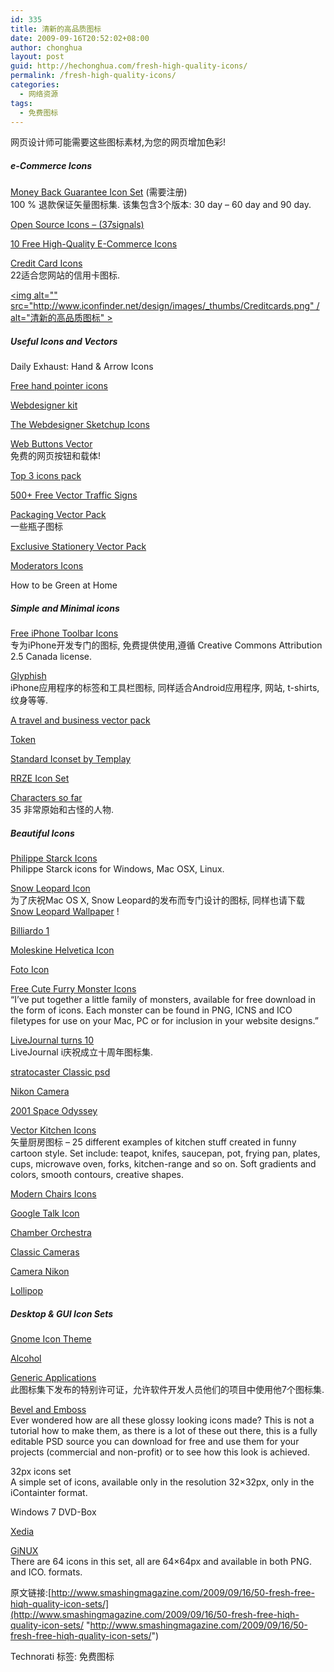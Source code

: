 ```yaml
---
id: 335
title: 清新的高品质图标
date: 2009-09-16T20:52:02+08:00
author: chonghua
layout: post
guid: http://hechonghua.com/fresh-high-quality-icons/
permalink: /fresh-high-quality-icons/
categories:
  - 网络资源
tags:
  - 免费图标
---
```

网页设计师可能需要这些图标素材,为您的网页增加色彩!

<!--more-->

##### e-Commerce Icons

[Money Back Guarantee Icon Set](http://www.dapino-colada.nl/?p=1340) (需要注册)  
100 % 退款保证矢量图标集. 该集包含3个版本: 30 day – 60 day and 90 day.

[](http://www.dapino-colada.nl/?p=1340)

[Open Source Icons – (37signals)](http://37signals.com/svn/posts/1844-open-source-icons/)

[](http://37signals.com/svn/posts/1844-open-source-icons/)

[10 Free High-Quality E-Commerce Icons](http://playground.ebiene.de/2316/free-ecommerce-icons/)

[](http://playground.ebiene.de/2316/free-ecommerce-icons/)

[Credit Card Icons](http://www.fineicons.com/en/free-icons/credit-cards/)  
22适合您网站的信用卡图标.

[<img alt="" src="http://www.iconfinder.net/design/images/_thumbs/Creditcards.png" / alt="清新的高品质图标" >](http://www.fineicons.com/en/free-icons/credit-cards/) 

##### Useful Icons and Vectors

Daily Exhaust: Hand & Arrow Icons</p> 

[Free hand pointer icons](http://www.freeiconsdownload.com/Free_Downloads.asp?id=505)

[](http://www.freeiconsdownload.com/Free_Downloads.asp?id=505)

[Webdesigner kit](http://lazycrazy.deviantart.com/art/Webdesigner-kit-128351457)

[](http://lazycrazy.deviantart.com/art/Webdesigner-kit-128351457)

[The Webdesigner Sketchup Icons](http://jorgengedeon.deviantart.com/art/The-Webdesigner-Sketchup-Icons-123984910)

[](http://jorgengedeon.deviantart.com/art/The-Webdesigner-Sketchup-Icons-123984910)

[Web Buttons Vector](http://qvectors.com/vector-icons/web-buttons/)  
免费的网页按钮和载体!

[](http://qvectors.com/vector-icons/web-buttons/)

[Top 3 icons pack](http://taytel.deviantart.com/art/Top-3-icons-pack-134311895)

[](http://taytel.deviantart.com/art/Top-3-icons-pack-134311895)

[500+ Free Vector Traffic Signs](http://dezignus.com/free-vector-traffic-signs/)

[](http://dezignus.com/free-vector-traffic-signs/)

[Packaging Vector Pack](http://vector.tutsplus.com/freebies/vectors/vectortuts-exclusive-freebie-packaging-vector-pack/#more-1437)  
一些瓶子图标

[](http://vector.tutsplus.com/freebies/vectors/vectortuts-exclusive-freebie-packaging-vector-pack/#more-1437)

[Exclusive Stationery Vector Pack](http://vector.tutsplus.com/freebies/vectors/vectortuts-freebie-exclusive-stationery-vector-pack/) 

[](http://vector.tutsplus.com/freebies/vectors/vectortuts-freebie-exclusive-stationery-vector-pack/)

[Moderators Icons](http://taytel.deviantart.com/art/Moderators-Icons-60486081)

[](http://taytel.deviantart.com/art/Moderators-Icons-60486081)

How to be Green at Home</p> 

##### Simple and Minimal icons

[Free iPhone Toolbar Icons](http://www.pixelpressicons.com/?p=108)  
专为iPhone开发专门的图标, 免费提供使用,遵循 Creative Commons Attribution 2.5 Canada license.

[](http://www.pixelpressicons.com/?p=108)

[Glyphish](http://glyphish.com/)  
iPhone应用程序的标签和工具栏图标, 同样适合Android应用程序, 网站, t-shirts, 纹身等等.

[](http://glyphish.com/)

[A travel and business vector pack](http://qvectors.com/vector-icons/travel-business-vector-icon-pack/)

[](http://qvectors.com/vector-icons/travel-business-vector-icon-pack/)

[Token](http://brsev.deviantart.com/art/Token-128429570)

[](http://brsev.deviantart.com/art/Token-128429570)

[Standard Iconset by Templay](http://templay-team.deviantart.com/art/Standard-Iconset-126393911)

[](http://templay-team.deviantart.com/art/Standard-Iconset-126393911)

[RRZE Icon Set](http://rrze-icon-set.berlios.de/gallery.html)

[](http://rrze-icon-set.berlios.de/gallery.html)

[Characters so far](http://b-positive.deviantart.com/art/characters-so-far-17679804)  
35 非常原始和古怪的人物.

[](http://b-positive.deviantart.com/art/characters-so-far-17679804)

##### Beautiful Icons

[Philippe Starck Icons](http://www.visualpharm.com/philippe_starck_icon_set/)  
Philippe Starck icons for Windows, Mac OSX, Linux.

[](http://www.visualpharm.com/philippe_starck_icon_set/)

[Snow Leopard Icon](http://www.vladstudio.com/wallpaper/?snow_leopard)  
为了庆祝Mac OS X, Snow Leopard的发布而专门设计的图标, 同样也请下载[Snow Leopard Wallpaper](http://vladstudio.deviantart.com/art/Snow-Leopard-134934936) !

[](http://www.vladstudio.com/wallpaper/?snow_leopard)

[Billiardo 1](http://mhmoodzaidan.deviantart.com/art/Billiardo-1-116983360)

[](http://mhmoodzaidan.deviantart.com/art/Billiardo-1-116983360)

[Moleskine Helvetica Icon](http://bigkobe.deviantart.com/art/Moleskine-Helvetica-Icon-R-122702258)

[](http://bigkobe.deviantart.com/art/Moleskine-Helvetica-Icon-R-122702258)

[Foto Icon](http://2shi.deviantart.com/art/Foto-Icon-83039113)

[](http://2shi.deviantart.com/art/Foto-Icon-83039113)

[Free Cute Furry Monster Icons](http://www.blog.spoongraphics.co.uk/freebies/free-cute-furry-monster-icons-for-mac-pc-and-web)  
“I’ve put together a little family of monsters, available for free download in the form of icons. Each monster can be found in PNG, ICNS and ICO filetypes for use on your Mac, PC or for inclusion in your website designs.”

[](http://www.blog.spoongraphics.co.uk/freebies/free-cute-furry-monster-icons-for-mac-pc-and-web)

[LiveJournal turns 10](http://www.freeiconsdownload.com/Free_Downloads.asp?id=654)  
LiveJournal i庆祝成立十周年图标集.

[](http://www.freeiconsdownload.com/Free_Downloads.asp?id=654)

[stratocaster Classic psd](http://lemex.deviantart.com/art/stratocaster-Classic-psd-116798426)

[](http://lemex.deviantart.com/art/stratocaster-Classic-psd-116798426)

[Nikon Camera](http://kyo-tux.deviantart.com/art/Camera-Nikon-130801274)

[](http://kyo-tux.deviantart.com/art/Camera-Nikon-130801274)

[2001 Space Odyssey](http://www.zyotism.com/aesthetics/iconsets/2001/index.html)

[](http://www.zyotism.com/aesthetics/iconsets/2001/index.html)

[Vector Kitchen Icons](http://dezignus.com/vector-kitchen-icons/)  
矢量厨房图标 – 25 different examples of kitchen stuff created in funny cartoon style. Set include: teapot, knifes, saucepan, pot, frying pan, plates, cups, microwave oven, forks, kitchen-range and so on. Soft gradients and colors, smooth contours, creative shapes.

[](http://dezignus.com/vector-kitchen-icons/)

[Modern Chairs Icons](http://www.iconspedia.com/pack/modern-chairs-2203/)

[](http://www.iconspedia.com/pack/modern-chairs-2203/)

[Google Talk Icon](http://hydrattz.deviantart.com/art/Google-Talk-Icon-PNGs-PSD-128543462)

[](http://hydrattz.deviantart.com/art/Google-Talk-Icon-PNGs-PSD-128543462)

[Chamber Orchestra](http://www.pixelpressicons.com/?p=8)

[](http://www.pixelpressicons.com/?p=8)

[Classic Cameras](http://iconcubic.deviantart.com/art/Classic-Cameras-Mac-Version-48951222)

[](http://iconcubic.deviantart.com/art/Classic-Cameras-Mac-Version-48951222)

[Camera Nikon](http://kyo-tux.deviantart.com/art/Camera-Nikon-130801274)

[](http://kyo-tux.deviantart.com/art/Camera-Nikon-130801274)

[Lollipop](http://mickka.deviantart.com/art/Lollipop-129815327)

[](http://mickka.deviantart.com/art/Lollipop-129815327)

##### Desktop & GUI Icon Sets

[Gnome Icon Theme](http://people.freedesktop.org/~jimmac/icons/#git)

[](http://people.freedesktop.org/~jimmac/icons/#git)

[Alcohol](http://kyo-tux.deviantart.com/art/Alcohol-124978275)

[](http://kyo-tux.deviantart.com/art/Alcohol-124978275)

[Generic Applications](http://www.pixelpressicons.com/?p=21)  
此图标集下发布的特别许可证，允许软件开发人员他们的项目中使用他7个图标集.

[](http://www.pixelpressicons.com/?p=21)

[Bevel and Emboss](http://bevelandemboss.net/free-psd-sources/free-icons-psd-source)  
Ever wondered how are all these glossy looking icons made? This is not a tutorial how to make them, as there is a lot of these out there, this is a fully editable PSD source you can download for free and use them for your projects (commercial and non-profit) or to see how this look is achieved.

[](http://bevelandemboss.net/free-psd-sources/free-icons-psd-source)

32px icons set  
A simple set of icons, available only in the resolution 32×32px, only in the iContainter format.</p> 

Windows 7 DVD-Box</p> 

[Xedia](http://kyo-tux.deviantart.com/art/Xedia-129709971)

[](http://kyo-tux.deviantart.com/art/Xedia-129709971)

[GiNUX](http://kyo-tux.deviantart.com/art/GiNUX-126818033)  
There are 64 icons in this set, all are 64×64px and available in both PNG. and ICO. formats.

[](http://kyo-tux.deviantart.com/art/GiNUX-126818033)

原文链接:[http://www.smashingmagazine.com/2009/09/16/50-fresh-free-hiqh-quality-icon-sets/](http://www.smashingmagazine.com/2009/09/16/50-fresh-free-hiqh-quality-icon-sets/ "http://www.smashingmagazine.com/2009/09/16/50-fresh-free-hiqh-quality-icon-sets/")

<div class="wlWriterEditableSmartContent" id="scid:0767317B-992E-4b12-91E0-4F059A8CECA8:80d8e9b7-253a-4924-8c4f-076e37b022f1" style="padding-right: 0px; display: inline; padding-left: 0px; float: none; padding-bottom: 0px; margin: 0px; padding-top: 0px">
  Technorati 标签: 免费图标
</div>